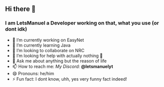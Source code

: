## Hi there 👋

### I am LetsManuel a Developer working on that, what you use (or dont idk)

- 🔭 I’m currently working on EasyNet
- 🌱 I’m currently learning Java
- 👯 I’m looking to collaborate on NRC
- 🤔 I’m looking for help with actually nothing 🥳
- 💬 Ask me about anything but the reason of life
- 📫 How to reach me: *My Discord:* **@letsmanuelyt**
- 😄 Pronouns: he/him
- ⚡ Fun fact: I dont know, uhh, yes very funny fact indeed!

